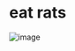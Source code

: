 # eat rats
![image](https://user-images.githubusercontent.com/77495892/153895777-3bfaddab-c152-4ed6-8e21-bfa1384166ff.png)
